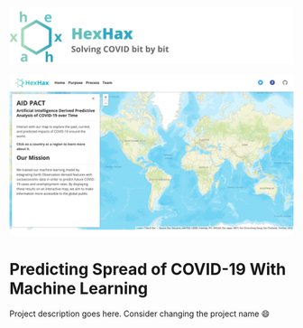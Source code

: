 ![banner](img/banner.png)

![screenshot](img/Visual.png)

# Predicting Spread of COVID-19 With Machine Learning

Project description goes here. Consider changing the project name :smile:
